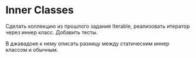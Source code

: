 # Inner Classes

Сделать коллекцию из прошлого задания Iterable, реализовать итератор через иннер класс. Добавить тесты.

В джавадоке к нему описать разницу между статическим иннер классом и обычным.
